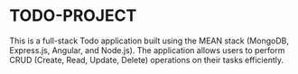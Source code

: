 # TODO-PROJECT
This is a full-stack Todo application built using the MEAN stack (MongoDB, Express.js, Angular, and Node.js). The application allows users to perform CRUD (Create, Read, Update, Delete) operations on their tasks efficiently.
